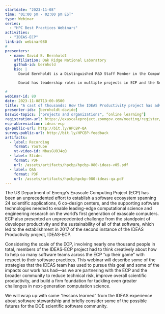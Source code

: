 ```yaml
---
startdate: "2023-11-08"
time: "01:00 pm - 02:00 pm EST"
type: Webinar
series:
  - "HPC Best Practices Webinars"
activities:
  - "IDEAS-ECP"
link-id: webinar080
#
presenters:
  - name: David E. Bernholdt
    affiliation: Oak Ridge National Laboratory
    github-id: bernhold
    bio: |
      David Bernholdt is a Distinguished R&D Staff Member in the Computer Science and Mathematics Division at Oak Ridge National Laboratory.  His research interests, broadly speaking, are in making it easier and more productive to develop and use scientific software, particularly on high-performance computers.  This includes work in programming models and programming languages, software design, software engineering, and related areas.  He began his scientific career as a computational scientist before transitioning to a focus on computer science topics and has continued to work with computational science and engineering projects in various domains throughout his career to “ground” his other research.

      David has leadership roles in multiple projects in ECP and the Scientific Discovery through Advanced Computing (SciDAC) program, and he leads the Programming Environment and Tools area for the Oak Ridge Leadership Computing Facility (OLCF).  He has served as the ORNL PI and Outreach Lead for both the IDEAS-Classic and IDEAS-ECP projects and is now active in several software stewardship projects under the developing DOE/ASCR Next-Generation Scientific Software Technologies (NGSST) program.

#
webinar-id: 80
date: 2023-11-08T13:00-0500
title: "A cast of thousands: How the IDEAS Productivity project has advanced software productivity and sustainability"
presenter-ids: [bernholdt-davide]
bsswio-topics: ["projects and organizations", “online learning”]
registration-url: https://exascaleproject.zoomgov.com/meeting/register/vJItd-6vqTwiGAPgULTsN_C4CLg76smd5H8
ecp-abbreviation: ideas-ecp
qa-public-url: http://bit.ly/HPCBP-QA
survey-public-url: http://bit.ly/HPCBP-feedback
artifacts:
  - label: Recording
    format: YouTube
    yt-video-id: NbasGUOJ4qQ
  - label: Slides
    format: PDF
    url: /assets/artifacts/hpcbp/hpcbp-080-ideas-v05.pdf
  - label: Q&A
    format: PDF
    url: /assets/artifacts/hpcbphpcbp-080-ideas-qa.pdf
---
```

The US Department of Energy’s Exascale Computing Project (ECP) has been an unprecedented effort to establish a software ecosystem spanning 24 scientific applications, 6 co-design centers, and the supporting software technologies needed to enable leading-edge computational science and engineering research on the world’s first generation of exascale computers.  ECP also presented an unprecedented challenge from the standpoint of developer productivity and the sustainability of all of that software, which led to the establishment in 2017 of the second instance of the IDEAS Productivity project, IDEAS-ECP.

Considering the scale of the ECP, involving nearly one thousand people in total, members of the IDEAS-ECP project had to think creatively about how to help so many software teams across the ECP “up their game” with respect to their software practices.  This webinar will describe some of the strategies that the IDEAS team has used to pursue this goal and some of the impacts our work has had—as we are partnering with the ECP and the broader community to reduce technical risk, improve overall scientific productivity, and build a firm foundation for tackling even greater challenges in next-generation computation science. 

We will wrap up with some “lessons learned” from the IDEAS experience about software stewardship and briefly consider some of the possible futures for the DOE scientific software community.
